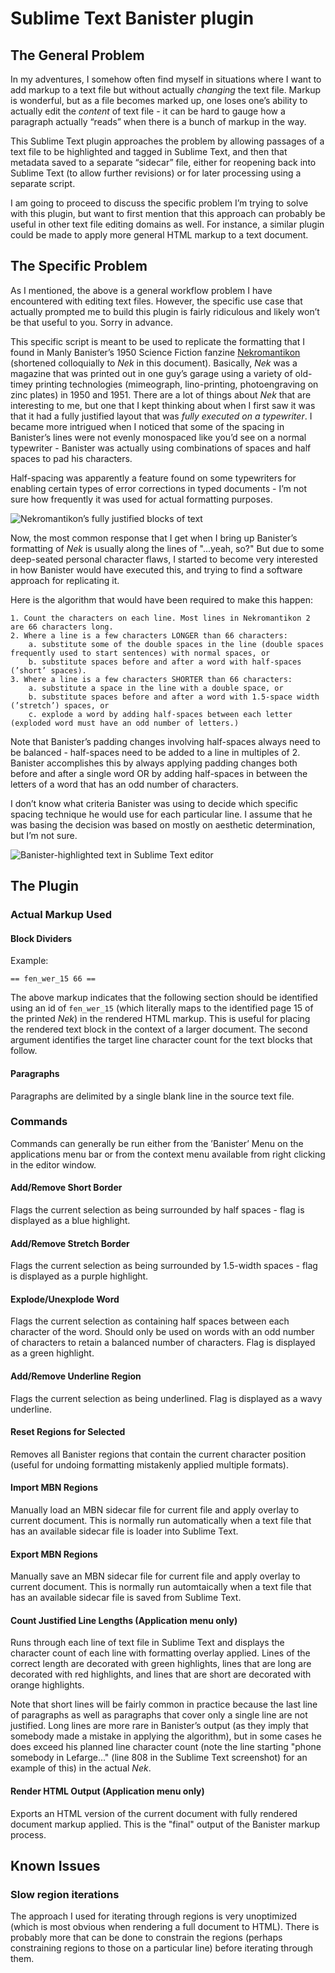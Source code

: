 # Sublime Text Banister plugin

## The General Problem

In my adventures, I somehow often find myself in situations where I want to add markup to a text file but without actually *changing* the text file. Markup is wonderful, but as a file becomes marked up, one loses one’s ability to actually edit the *content* of text file - it can be hard to gauge how a paragraph actually “reads” when there is a bunch of markup in the way.

This Sublime Text plugin approaches the problem by allowing passages of a text file to be highlighted and tagged in Sublime Text, and then that metadata saved to a separate “sidecar” file, either for reopening back into Sublime Text (to allow further revisions) or for later processing using a separate script.

I am going to proceed to discuss the specific problem I’m trying to solve with this plugin, but want to first mention that this approach can probably be useful in other text file editing domains as well. For instance, a similar plugin could be made to apply more general HTML markup to a text document.


## The Specific Problem

As I mentioned, the above is a general workflow problem I have encountered with editing text files. However, the specific use case that actually prompted me to build this plugin is fairly ridiculous and likely won’t be that useful to you. Sorry in advance.

This specific script is meant to be used to replicate the formatting that I found in Manly Banister’s 1950 Science Fiction fanzine [Nekromantikon](https://fanac.org/fanzines/Nekromantikon/) (shortened colloquially to *Nek* in this document). Basically, *Nek* was a magazine that was printed out in one guy’s garage using a variety of old-timey printing technologies (mimeograph, lino-printing, photoengraving on zinc plates) in 1950 and 1951. There are a lot of things about *Nek* that are interesting to me, but one that I kept thinking about when I first saw it was that it had a fully justified layout that was *fully executed on a typewriter*. I became more intrigued when I noticed that some of the spacing in Banister’s lines were not evenly monospaced like you’d see on a normal typewriter - Banister was actually using combinations of spaces and half spaces to pad his characters.

Half-spacing was apparently a feature found on some typewriters for enabling certain types of error corrections in typed documents - I’m not sure how frequently it was used for actual formatting purposes.

![Nekromantikon’s fully justified blocks of text](img/nekromantikon.png)

Now, the most common response that I get when I bring up Banister’s formatting of *Nek* is usually along the lines of "...yeah, so?" But due to some deep-seated personal character flaws, I started to become very interested in how Banister would have executed this, and trying to find a software approach for replicating it. 

Here is the algorithm that would have been required to make this happen:

    1. Count the characters on each line. Most lines in Nekromantikon 2 are 66 characters long.
    2. Where a line is a few characters LONGER than 66 characters:
        a. substitute some of the double spaces in the line (double spaces frequently used to start sentences) with normal spaces, or
        b. substitute spaces before and after a word with half-spaces (’short’ spaces).
    3. Where a line is a few characters SHORTER than 66 characters:
        a. substitute a space in the line with a double space, or
        b. substitute spaces before and after a word with 1.5-space width (’stretch’) spaces, or
        c. explode a word by adding half-spaces between each letter (exploded word must have an odd number of letters.)

Note that Banister’s padding changes involving half-spaces always need to be balanced - half-spaces need to be added to a line in multiples of 2. Banister accomplishes this by always applying padding changes both before and after a single word OR by adding half-spaces in between the letters of a word that has an odd number of characters.

I don’t know what criteria Banister was using to decide which specific spacing technique he would use for each particular line. I assume that he was basing the decision was based on mostly on aesthetic determination, but I’m not sure.


![Banister-highlighted text in Sublime Text editor](img/nekromantikon_edits.png)


## The Plugin

### Actual Markup Used

#### Block Dividers

Example: 

    == fen_wer_15 66 ==

The above markup indicates that the following section should be identified using an id of `fen_wer_15` (which literally maps to the identified page 15 of the printed *Nek*) in the rendered HTML markup. This is useful for placing the rendered text block in the context of a larger document. The second argument identifies the target line character count for the text blocks that follow.

#### Paragraphs

Paragraphs are delimited by a single blank line in the source text file.



### Commands

Commands can generally be run either from the ’Banister’ Menu on the applications menu bar or from the context menu available from right clicking in the editor window.

#### Add/Remove Short Border

Flags the current selection as being surrounded by half spaces - flag is displayed as a blue highlight. 

#### Add/Remove Stretch Border

Flags the current selection as being surrounded by 1.5-width spaces - flag is displayed as a purple highlight.

#### Explode/Unexplode Word

Flags the current selection as containing half spaces between each character of the word. Should only be used on words with an odd number of characters to retain a balanced number of characters. Flag is displayed as a green highlight.

#### Add/Remove Underline Region

Flags the current selection as being underlined. Flag is displayed as a wavy underline.

#### Reset Regions for Selected

Removes all Banister regions that contain the current character position (useful for undoing formatting mistakenly applied multiple formats).

#### Import MBN Regions

Manually load an MBN sidecar file for current file and apply overlay to current document. This is normally run automatically when a text file that has an available sidecar file is loader into Sublime Text.

#### Export MBN Regions

Manually save an MBN sidecar file for current file and apply overlay to current document. This is normally run automtaically when a text file that has an available sidecar file is saved from Sublime Text.

#### Count Justified Line Lengths (Application menu only)

Runs through each line of text file in Sublime Text and displays the character count of each line with formatting overlay applied. Lines of the correct length are decorated with green highlights, lines that are long are decorated with red highlights, and lines that are short are decorated with orange highlights.

Note that short lines will be fairly common in practice because the last line of paragraphs as well as paragraphs that cover only a single line are not justified. Long lines are more rare in Banister’s output (as they imply that somebody made a mistake in applying the algorithm), but in some cases he does exceed his planned line character count (note the line starting "phone somebody in Lefarge..." (line 808 in the Sublime Text screenshot) for an example of this) in the actual *Nek*.

#### Render HTML Output (Application menu only)

Exports an HTML version of the current document with fully rendered document markup applied. This is the "final" output of the Banister markup process.


## Known Issues

### Slow region iterations

The approach I used for iterating through regions is very unoptimized (which is most obvious when rendering a full document to HTML). There is probably more that can be done to constrain the regions (perhaps constraining regions to those on a particular line) before iterating through them.